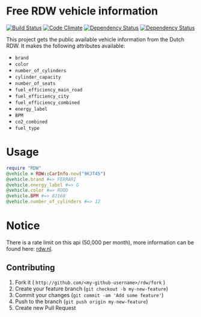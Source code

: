 # Free RDW vehicle information 
[![Build Status](https://travis-ci.org/jankeesvw/rdw.png)](https://travis-ci.org/jankeesvw/rdw) [![Code Climate](https://codeclimate.com/github/jankeesvw/rdw.png)](https://codeclimate.com/github/jankeesvw/rdw) [![Dependency Status](https://gemnasium.com/jankeesvw/rdw.png)](https://gemnasium.com/jankeesvw/rdw) [![Dependency Status](https://gemnasium.com/jankeesvw/rdw.png)](https://gemnasium.com/jankeesvw/rdw)

This project gets the public available vehicle information from the Dutch RDW.
It makes the following attributes available:

* `brand`
* `color`
* `number_of_cylinders`
* `cylinder_capacity`
* `number_of_seats`
* `fuel_efficiency_main_road`
* `fuel_efficiency_city`
* `fuel_efficiency_combined`
* `energy_label`
* `BPM`
* `co2_combined`
* `fuel_type`

# Usage
``` ruby
require "RDW"
@vehicle = RDW::CarInfo.new("9KJT45")
@vehicle.brand #=> FERRARI
@vehicle.energy_label #=> G
@vehicle.color #=> ROOD
@vehicle.BPM #=> 82168
@vehicle.number_of_cylinders #=> 12
```

# Notice
There is a rate limit on this api (50,000 per month), more information can be found here: [rdw.nl](http://www.rdw.nl/Zakelijk/Paginas/Open-data.aspx).

## Contributing

1. Fork it ( `http://github.com/<my-github-username>/rdw/fork` )
2. Create your feature branch (`git checkout -b my-new-feature`)
3. Commit your changes (`git commit -am 'Add some feature'`)
4. Push to the branch (`git push origin my-new-feature`)
5. Create new Pull Request
